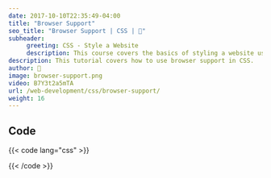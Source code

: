 ```yaml
---
date: 2017-10-10T22:35:49-04:00
title: "Browser Support"
seo_title: "Browser Support | CSS | 🦒"
subheader:
     greeting: CSS - Style a Website
     description: This course covers the basics of styling a website using CSS. Work your way through the videos/articles and I'll teach you everything you need to know to style a basic website!
description: This tutorial covers how to use browser support in CSS.
author: 🦒
image: browser-support.png
video: B7Y3t2a5mTA
url: /web-development/css/browser-support/
weight: 16
---
```


## Code

{{< code lang="css" >}}

{{< /code >}}